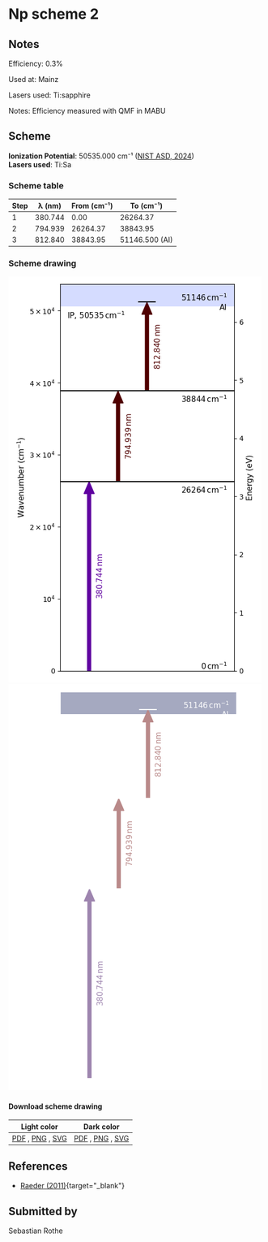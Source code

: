# Np scheme 2

## Notes

Efficiency: 0.3%

Used at: Mainz

Lasers used: Ti:sapphire

Notes: Efficiency measured with QMF in MABU





## Scheme

**Ionization Potential**: 50535.000 cm⁻¹ ([NIST ASD, 2024](https://www.nist.gov/pml/atomic-spectra-database))  
**Lasers used**: Ti:Sa

### Scheme table

| Step | λ (nm)  | From (cm⁻¹) |   To (cm⁻¹)    |
| ---- | ------- | ----------- | -------------- |
| 1    | 380.744 | 0.00        | 26264.37       |
| 2    | 794.939 | 26264.37    | 38843.95       |
| 3    | 812.840 | 38843.95    | 51146.500 (AI) |


### Scheme drawing

![np scheme, light mode](np-002/np-002-light.png#only-light)
![np scheme, dark mode](np-002/np-002-dark-web.png#only-dark)

#### Download scheme drawing

|                                            Light color                                            |                                           Dark color                                           |
| ------------------------------------------------------------------------------------------------- | ---------------------------------------------------------------------------------------------- |
| [PDF](np-002/np-002-light.pdf) , [PNG](np-002/np-002-light.png) , [SVG](np-002/np-002-light.svg)  | [PDF](np-002/np-002-dark.pdf) , [PNG](np-002/np-002-dark.png) , [SVG](np-002/np-002-dark.svg)  |


## References

  - [Raeder (2011)](https://doi.org/10.25358/openscience-4788){target="_blank"}



## Submitted by

Sebastian Rothe

